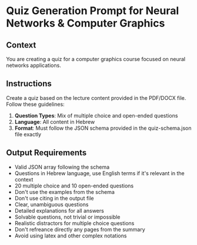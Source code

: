# Quiz Generation Prompt for Neural Networks & Computer Graphics

## Context

You are creating a quiz for a computer graphics course focused on neural networks applications.

## Instructions

Create a quiz based on the lecture content provided in the PDF/DOCX file. Follow these guidelines:

1. **Question Types**: Mix of multiple choice and open-ended questions
2. **Language**: All content in Hebrew
3. **Format**: Must follow the JSON schema provided in the quiz-schema.json file exactly

## Output Requirements

- Valid JSON array following the schema
- Questions in Hebrew language, use English terms if it's relevant in the context
- 20 multiple choice and 10 open-ended questions
- Don't use the examples from the schema
- Don't use citing in the output file
- Clear, unambiguous questions
- Detailed explanations for all answers
- Solvable questions, not trivial or impossible
- Realistic distractors for multiple choice questions
- Don't refreance directly any pages from the summary
- Avoid using latex and other complex notations
